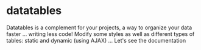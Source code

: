 # datatables
Datatables is a complement for your projects, a way to organize your data faster ... writing less code! Modify some styles as well as different types of tables: static and dynamic (using AJAX) ... Let's see the documentation 
